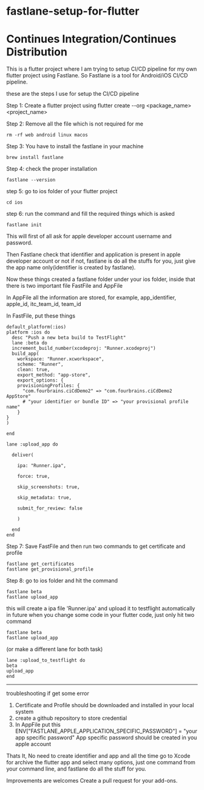 # fastlane-setup-for-flutter

# Continues Integration/Continues Distribution

This is a flutter project where I am trying to setup CI/CD pipeline for my own flutter project using Fastlane.
So Fastlane is a tool for Android/iOS CI/CD pipeline.

these are the steps I use for setup the CI/CD pipeline

Step 1: Create a flutter project using
flutter create --org <package_name> <project_name>

Step 2: Remove all the file which is not required for me
    
    rm -rf web android linux macos

Step 3: You have to install the fastlane in your machine
  
    brew install fastlane

Step 4: check the proper installation

    fastlane --version

step 5: go to ios folder of your flutter project
    
    cd ios

step 6: run the command and fill the required things which is asked
    
    fastlane init

This will first of all ask for apple developer account username and password.

Then Fastlane check that identifier and application is present in apple developer account or not
if not, fastlane is do all the stuffs for you, just give the app name only(identifier is created by fastlane).

Now these things created a fastlane folder under your ios folder, inside that there is two important file FastFile and AppFile

In AppFile all the information are stored, for example, app_identifier, apple_id, itc_team_id, team_id

In FastFile, put these things

    default_platform(:ios)
    platform :ios do
      desc "Push a new beta build to TestFlight"
      lane :beta do
      increment_build_number(xcodeproj: "Runner.xcodeproj")
      build_app(
        workspace: "Runner.xcworkspace",
        scheme: "Runner",
        clean: true,
        export_method: "app-store",
        export_options: {
        provisioningProfiles: {
          "com.fourbrains.ciCdDemo2" => "com.fourbrains.ciCdDemo2 AppStore"
          # "your identifier or bundle ID" => "your provisional profile name"
        }
    } 
    )
  
    end
  
    lane :upload_app do
    
      deliver(
      
        ipa: "Runner.ipa",
      
        force: true,
      
        skip_screenshots: true,
      
        skip_metadata: true,
      
        submit_for_review: false
      
        )

      end
    end

Step 7: Save FastFile and then run two commands to get certificate and profile

    fastlane get_certificates
    fastlane get_provisional_profile

Step 8: go to ios folder and hit the command
    
    fastlane beta
    fastlane upload_app

this will create a ipa file 'Runner.ipa' and upload it to testflight automatically
in future when you change some code in your flutter code, just only hit two command
    
    fastlane beta
    fastlane upload_app
(or make a different lane for both task)

    lane :upload_to_testflight do
    beta
    upload_app
    end

---

troubleshooting if get some error

1. Certificate and Profile should be downloaded and installed in your local system
2. create a github repository to store credential
3. In AppFile put this
   ENV["FASTLANE_APPLE_APPLICATION_SPECIFIC_PASSWORD"] = "your app specific password"
   App specific password should be created in you apple account

Thats It, No need to create identifier and app and all the time go to Xcode for archive the flutter app and select many options, just one command from your command line, and fastlane do all the stuff for you.

Improvements are welcomes
Create a pull request for your add-ons. 
